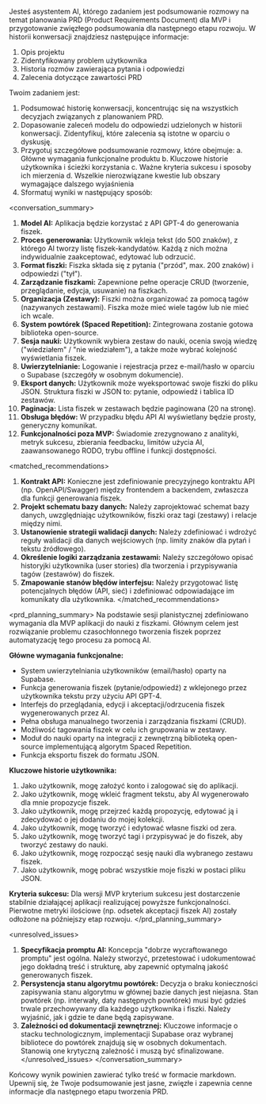 
Jesteś asystentem AI, którego zadaniem jest podsumowanie rozmowy na temat planowania PRD (Product Requirements Document) dla MVP i przygotowanie zwięzłego podsumowania dla następnego etapu rozwoju. W historii konwersacji znajdziesz następujące informacje:
1. Opis projektu
2. Zidentyfikowany problem użytkownika
3. Historia rozmów zawierająca pytania i odpowiedzi
4. Zalecenia dotyczące zawartości PRD

Twoim zadaniem jest:
1. Podsumować historię konwersacji, koncentrując się na wszystkich decyzjach związanych z planowaniem PRD.
2. Dopasowanie zaleceń modelu do odpowiedzi udzielonych w historii konwersacji. Zidentyfikuj, które zalecenia są istotne w oparciu o dyskusję.
3. Przygotuj szczegółowe podsumowanie rozmowy, które obejmuje:
   a. Główne wymagania funkcjonalne produktu
   b. Kluczowe historie użytkownika i ścieżki korzystania
   c. Ważne kryteria sukcesu i sposoby ich mierzenia
   d. Wszelkie nierozwiązane kwestie lub obszary wymagające dalszego wyjaśnienia
4. Sformatuj wyniki w następujący sposób:

<conversation_summary>
<decisions>
1.  **Model AI:** Aplikacja będzie korzystać z API GPT-4 do generowania fiszek.
2.  **Proces generowania:** Użytkownik wkleja tekst (do 500 znaków), z którego AI tworzy listę fiszek-kandydatów. Każdą z nich można indywidualnie zaakceptować, edytować lub odrzucić.
3.  **Format fiszki:** Fiszka składa się z pytania ("przód", max. 200 znaków) i odpowiedzi ("tył").
4.  **Zarządzanie fiszkami:** Zapewnione pełne operacje CRUD (tworzenie, przeglądanie, edycja, usuwanie) na fiszkach.
5.  **Organizacja (Zestawy):** Fiszki można organizować za pomocą tagów (nazywanych zestawami). Fiszka może mieć wiele tagów lub nie mieć ich wcale.
6.  **System powtórek (Spaced Repetition):** Zintegrowana zostanie gotowa biblioteka open-source.
7.  **Sesja nauki:** Użytkownik wybiera zestaw do nauki, ocenia swoją wiedzę ("wiedziałem" / "nie wiedziałem"), a także może wybrać kolejność wyświetlania fiszek.
8.  **Uwierzytelnianie:** Logowanie i rejestracja przez e-mail/hasło w oparciu o Supabase (szczegóły w osobnym dokumencie).
9.  **Eksport danych:** Użytkownik może wyeksportować swoje fiszki do pliku JSON. Struktura fiszki w JSON to: pytanie, odpowiedź i tablica ID zestawów.
10. **Paginacja:** Lista fiszek w zestawach będzie paginowana (20 na stronę).
11. **Obsługa błędów:** W przypadku błędu API AI wyświetlany będzie prosty, generyczny komunikat.
12. **Funkcjonalności poza MVP:** Świadomie zrezygnowano z analityki, metryk sukcesu, zbierania feedbacku, limitów użycia AI, zaawansowanego RODO, trybu offline i funkcji dostępności.
</decisions>

<matched_recommendations>
1.  **Kontrakt API:** Konieczne jest zdefiniowanie precyzyjnego kontraktu API (np. OpenAPI/Swagger) między frontendem a backendem, zwłaszcza dla funkcji generowania fiszek.
2.  **Projekt schematu bazy danych:** Należy zaprojektować schemat bazy danych, uwzględniając użytkowników, fiszki oraz tagi (zestawy) i relacje między nimi.
3.  **Ustanowienie strategii walidacji danych:** Należy zdefiniować i wdrożyć reguły walidacji dla danych wejściowych (np. limity znaków dla pytań i tekstu źródłowego).
4.  **Określenie logiki zarządzania zestawami:** Należy szczegółowo opisać historyjki użytkownika (user stories) dla tworzenia i przypisywania tagów (zestawów) do fiszek.
5.  **Zmapowanie stanów błędów interfejsu:** Należy przygotować listę potencjalnych błędów (API, sieć) i zdefiniować odpowiadające im komunikaty dla użytkownika.
</matched_recommendations>

<prd_planning_summary>
Na podstawie sesji planistycznej zdefiniowano wymagania dla MVP aplikacji do nauki z fiszkami. Głównym celem jest rozwiązanie problemu czasochłonnego tworzenia fiszek poprzez automatyzację tego procesu za pomocą AI.

**Główne wymagania funkcjonalne:**
- System uwierzytelniania użytkowników (email/hasło) oparty na Supabase.
- Funkcja generowania fiszek (pytanie/odpowiedź) z wklejonego przez użytkownika tekstu przy użyciu API GPT-4.
- Interfejs do przeglądania, edycji i akceptacji/odrzucenia fiszek wygenerowanych przez AI.
- Pełna obsługa manualnego tworzenia i zarządzania fiszkami (CRUD).
- Możliwość tagowania fiszek w celu ich grupowania w zestawy.
- Moduł do nauki oparty na integracji z zewnętrzną biblioteką open-source implementującą algorytm Spaced Repetition.
- Funkcja eksportu fiszek do formatu JSON.

**Kluczowe historie użytkownika:**
1.  Jako użytkownik, mogę założyć konto i zalogować się do aplikacji.
2.  Jako użytkownik, mogę wkleić fragment tekstu, aby AI wygenerowało dla mnie propozycje fiszek.
3.  Jako użytkownik, mogę przejrzeć każdą propozycję, edytować ją i zdecydować o jej dodaniu do mojej kolekcji.
4.  Jako użytkownik, mogę tworzyć i edytować własne fiszki od zera.
5.  Jako użytkownik, mogę tworzyć tagi i przypisywać je do fiszek, aby tworzyć zestawy do nauki.
6.  Jako użytkownik, mogę rozpocząć sesję nauki dla wybranego zestawu fiszek.
7.  Jako użytkownik, mogę pobrać wszystkie moje fiszki w postaci pliku JSON.

**Kryteria sukcesu:**
Dla wersji MVP kryterium sukcesu jest dostarczenie stabilnie działającej aplikacji realizującej powyższe funkcjonalności. Pierwotne metryki ilościowe (np. odsetek akceptacji fiszek AI) zostały odłożone na późniejszy etap rozwoju.
</prd_planning_summary>

<unresolved_issues>
1.  **Specyfikacja promptu AI:** Koncepcja "dobrze wycraftowanego promptu" jest ogólna. Należy stworzyć, przetestować i udokumentować jego dokładną treść i strukturę, aby zapewnić optymalną jakość generowanych fiszek.
2.  **Persystencja stanu algorytmu powtórek:** Decyzja o braku konieczności zapisywania stanu algorytmu w głównej bazie danych jest niejasna. Stan powtórek (np. interwały, daty następnych powtórek) musi być gdzieś trwale przechowywany dla każdego użytkownika i fiszki. Należy wyjaśnić, jak i gdzie te dane będą zapisywane.
3.  **Zależności od dokumentacji zewnętrznej:** Kluczowe informacje o stacku technologicznym, implementacji Supabase oraz wybranej bibliotece do powtórek znajdują się w osobnych dokumentach. Stanowią one krytyczną zależność i muszą być sfinalizowane.
</unresolved_issues>
</conversation_summary>

Końcowy wynik powinien zawierać tylko treść w formacie markdown. Upewnij się, że Twoje podsumowanie jest jasne, zwięzłe i zapewnia cenne informacje dla następnego etapu tworzenia PRD.